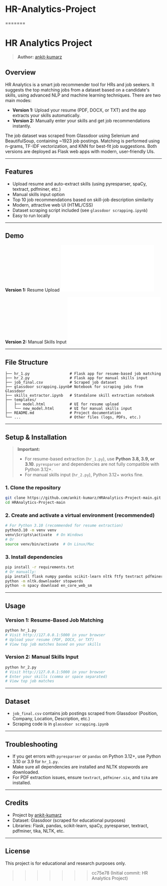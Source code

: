 
# HR-Analytics-Project
=======

# HR Analytics Project

> **Author:** [ankit-kumarz](https://github.com/ankit-kumarz)

## Overview

HR Analytics is a smart job recommender tool for HRs and job seekers. It suggests the top matching jobs from a dataset based on a candidate's skills, using advanced NLP and machine learning techniques. There are two main modes:

- **Version 1:** Upload your resume (PDF, DOCX, or TXT) and the app extracts your skills automatically.
- **Version 2:** Manually enter your skills and get job recommendations instantly.

The job dataset was scraped from Glassdoor using Selenium and BeautifulSoup, containing ~1923 job postings. Matching is performed using n-grams, TF-IDF vectorization, and KNN for best-fit job suggestions. Both versions are deployed as Flask web apps with modern, user-friendly UIs.

---

## Features

- Upload resume and auto-extract skills (using pyresparser, spaCy, textract, pdfminer, etc.)
- Manual skills input option
- Top 10 job recommendations based on skill-job description similarity
- Modern, attractive web UI (HTML/CSS)
- Dataset scraping script included (see `glassdoor scrapping.ipynb`)
- Easy to run locally

---

## Demo

**Version 1:** Resume Upload
![Resume Upload UI](templates/model.html)

**Version 2:** Manual Skills Input
![Manual Skills UI](templates/new_model.html)

---

## File Structure

```
├── hr_1.py                  # Flask app for resume-based job matching
├── hr_2.py                  # Flask app for manual skills input
├── job_final.csv            # Scraped job dataset
├── glassdoor scrapping.ipynb# Notebook for scraping jobs from Glassdoor
├── skills_extractor.ipynb   # Standalone skill extraction notebook
├── templates/
│   ├── model.html           # UI for resume upload
│   └── new_model.html       # UI for manual skills input
├── README.md                # Project documentation
└── ...                      # Other files (logs, PDFs, etc.)
```

---

## Setup & Installation

> **Important:**
> - For resume-based extraction (`hr_1.py`), use **Python 3.8, 3.9, or 3.10**. `pyresparser` and dependencies are not fully compatible with Python 3.12+.
> - For manual skills input (`hr_2.py`), Python 3.12+ works fine.

### 1. Clone the repository

```bash
git clone https://github.com/ankit-kumarz/HRAnalytics-Project-main.git
cd HRAnalytics-Project-main
```

### 2. Create and activate a virtual environment (recommended)

```bash
# For Python 3.10 (recommended for resume extraction)
python3.10 -m venv venv
venv\Scripts\activate  # On Windows
# Or
source venv/bin/activate  # On Linux/Mac
```

### 3. Install dependencies

```bash
pip install -r requirements.txt
# Or manually:
pip install flask numpy pandas scikit-learn nltk ftfy textract pdfminer.six tika spacy pyresparser
python -m nltk.downloader stopwords
python -m spacy download en_core_web_sm
```

---

## Usage

### Version 1: Resume-Based Job Matching

```bash
python hr_1.py
# Visit http://127.0.0.1:5000 in your browser
# Upload your resume (PDF, DOCX, or TXT)
# View top job matches based on your skills
```

### Version 2: Manual Skills Input

```bash
python hr_2.py
# Visit http://127.0.0.1:5000 in your browser
# Enter your skills (comma or space separated)
# View top job matches
```

---

## Dataset

- `job_final.csv` contains job postings scraped from Glassdoor (Position, Company, Location, Description, etc.)
- Scraping code is in `glassdoor scrapping.ipynb`

---

## Troubleshooting

- If you get errors with `pyresparser` or `pandas` on Python 3.12+, use Python 3.10 or 3.9 for `hr_1.py`.
- Make sure all dependencies are installed and NLTK stopwords are downloaded.
- For PDF extraction issues, ensure `textract`, `pdfminer.six`, and `tika` are installed.

---

## Credits

- Project by [ankit-kumarz](https://github.com/ankit-kumarz)
- Dataset: Glassdoor (scraped for educational purposes)
- Libraries: Flask, pandas, scikit-learn, spaCy, pyresparser, textract, pdfminer, tika, NLTK, etc.

---

## License

This project is for educational and research purposes only.


>>>>>>> cc75e78 (Initial commit: HR Analytics Project)
